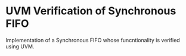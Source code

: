 # UVM Verification of Synchronous FIFO
Implementation of a Synchronous FIFO whose funcntionality is verified using UVM.

